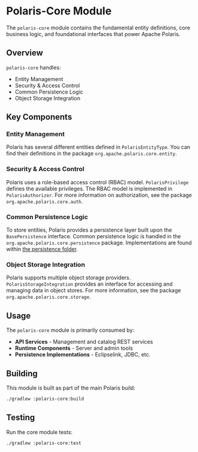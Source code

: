 <!--
  Licensed to the Apache Software Foundation (ASF) under one
  or more contributor license agreements.  See the NOTICE file
  distributed with this work for additional information
  regarding copyright ownership.  The ASF licenses this file
  to you under the Apache License, Version 2.0 (the
  "License"); you may not use this file except in compliance
  with the License.  You may obtain a copy of the License at
 
   http://www.apache.org/licenses/LICENSE-2.0
 
  Unless required by applicable law or agreed to in writing,
  software distributed under the License is distributed on an
  "AS IS" BASIS, WITHOUT WARRANTIES OR CONDITIONS OF ANY
  KIND, either express or implied.  See the License for the
  specific language governing permissions and limitations
  under the License.
-->

# Polaris-Core Module

The `polaris-core` module contains the fundamental entity definitions, core business logic, and foundational interfaces that power Apache Polaris.

## Overview

`polaris-core` handles:
- Entity Management
- Security & Access Control
- Common Persistence Logic
- Object Storage Integration

## Key Components

### Entity Management
Polaris has several different entities defined in `PolarisEntityType`. You can find their definitions in the package `org.apache.polaris.core.entity`.

### Security & Access Control
Polaris uses a role-based access control (RBAC) model. `PolarisPrivilege` defines the available privileges. The RBAC model is implemented in `PolarisAuthorizer`. For more information on authorization, see the package `org.apache.polaris.core.auth`.

### Common Persistence Logic
To store entities, Polaris provides a persistence layer built upon the `BasePersistence` interface. Common persistence logic is handled in the `org.apache.polaris.core.persistence` package. Implementations are found within [the persistence folder](../persistence).

### Object Storage Integration
Polaris supports multiple object storage providers. `PolarisStorageIntegration` provides an interface for accessing and managing data in object stores. For more information, see the package `org.apache.polaris.core.storage`.

## Usage

The `polaris-core` module is primarily consumed by:
- **API Services** - Management and catalog REST services
- **Runtime Components** - Server and admin tools
- **Persistence Implementations** - Eclipselink, JDBC, etc.

## Building

This module is built as part of the main Polaris build:

```bash
./gradlew :polaris-core:build
```

## Testing

Run the core module tests:

```bash
./gradlew :polaris-core:test
```